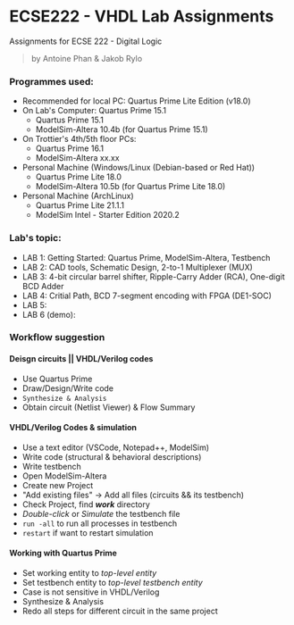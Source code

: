# ECSE222 - VHDL Lab Assignments
Assignments for ECSE 222 - Digital Logic 
> by Antoine Phan & Jakob Rylo

### Programmes used: 
- Recommended for local PC: Quartus Prime Lite Edition (v18.0)
- On Lab's Computer: Quartus Prime 15.1
	- Quartus Prime 15.1
	- ModelSim-Altera 10.4b (for Quartus Prime 15.1)
- On Trottier's 4th/5th floor PCs:
	- Quartus Prime 16.1
	- ModelSim-Altera xx.xx
- Personal Machine (Windows/Linux (Debian-based or Red Hat))
	- Quartus Prime Lite 18.0
	- ModelSim-Altera 10.5b (for Quartus Prime Lite 18.0)
- Personal Machine (ArchLinux)
	- Quartus Prime Lite 21.1.1
	- ModelSim Intel - Starter Edition 2020.2

### Lab's topic:
- LAB 1: Getting Started: Quartus Prime, ModelSim-Altera, Testbench
- LAB 2: CAD tools, Schematic Design, 2-to-1 Multiplexer (MUX)
- LAB 3: 4-bit circular barrel shifter, Ripple-Carry Adder (RCA), One-digit BCD Adder
- LAB 4: Critial Path, BCD 7-segment encoding with FPGA (DE1-SOC)
- LAB 5:
- LAB 6 (demo):

### Workflow suggestion
#### Deisgn circuits || VHDL/Verilog codes
- Use Quartus Prime
- Draw/Design/Write code
- ```Synthesize & Analysis```
- Obtain circuit (Netlist Viewer) & Flow Summary

#### VHDL/Verilog Codes & simulation
- Use a text editor (VSCode, Notepad++, ModelSim)
- Write code (structural & behavioral descriptions)
- Write testbench
- Open ModelSim-Altera
- Create new Project
- "Add existing files" -> Add all files (circuits && its testbench)
- Check Project, find ***work*** directory
- *Double-click* or *Simulate* the testbench file
- ```run -all``` to run all processes in testbench
- ```restart``` if want to restart simulation

#### Working with Quartus Prime
- Set working entity to *top-level entity*
- Set testbench entity to *top-level testbench entity*
- Case is not sensitive in VHDL/Verilog
- Synthesize & Analysis
- Redo all steps for different circuit in the same project
